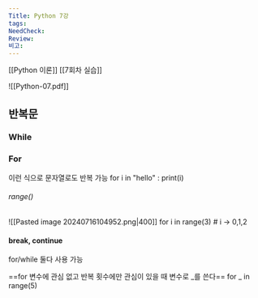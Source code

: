 ```yaml
---
Title: Python 7강
tags: 
NeedCheck: 
Review: 
비고:
---
```

[[Python 이론]]
[[7회차 실습]]

![[Python-07.pdf]]

## 반복문

### While
### For
이런 식으로 문자열로도 반복 가능
for i in "hello" : print(i)

###### range()
![[Pasted image 20240716104952.png|400]]
for i in range(3) # i -> 0,1,2

#### break, continue
for/while 둘다 사용 가능

==for 변수에 관심 없고 반복 횟수에만 관심이 있을 때 변수로 \_를 쓴다==
for _ in range(5)